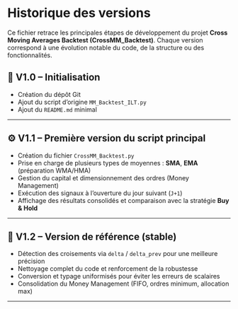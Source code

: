 # Historique des versions

Ce fichier retrace les principales étapes de développement du projet **Cross Moving Averages Backtest (CrossMM_Backtest)**.
Chaque version correspond à une évolution notable du code, de la structure ou des fonctionnalités.

## 🧩 V1.0 – Initialisation
- Création du dépôt Git
- Ajout du script d’origine `MM_Backtest_ILT.py` 
- Ajout du `README.md` minimal

---

## ⚙️ V1.1 – Première version du script principal
- Création du fichier `CrossMM_Backtest.py`
- Prise en charge de plusieurs types de moyennes : **SMA**, **EMA** (préparation WMA/HMA)
- Gestion du capital et dimensionnement des ordres (Money Management)
- Exécution des signaux à l’ouverture du jour suivant (`J+1`)
- Affichage des résultats consolidés et comparaison avec la stratégie **Buy & Hold**

---

## 🚀 V1.2 – Version de référence (stable)
- Détection des croisements via `delta` / `delta_prev` pour une meilleure précision
- Nettoyage complet du code et renforcement de la robustesse
- Conversion et typage uniformisés pour éviter les erreurs de scalaires
- Consolidation du Money Management (FIFO, ordres minimum, allocation max)

---